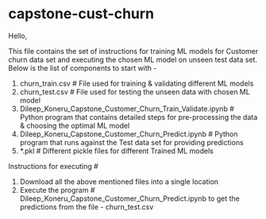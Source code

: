 # capstone-cust-churn
Hello,

This file contains the set of instructions for training ML models for Customer churn data set and executing the chosen ML model on unseen test data set.
Below is the list of components to start with -

1) churn_train.csv # File used for training & validating different ML models
2) churn_test.csv # File used for testing the unseen data with chosen ML model 
3) Dileep_Koneru_Capstone_Customer_Churn_Train_Validate.ipynb # Python program that contains detailed steps for pre-processing the data & choosing the optimal ML model
4) Dileep_Koneru_Capstone_Customer_Churn_Predict.ipynb # Python program that runs against the Test data set for providing predictions
5) *.pkl # Different pickle files for different Trained ML models

Instructions for executing #

1) Download all the above mentioned files into a single location
2) Execute the program # Dileep_Koneru_Capstone_Customer_Churn_Predict.ipynb to get the predictions from the file - churn_test.csv


